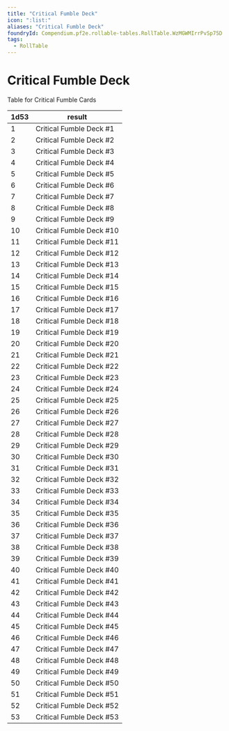 ```yaml
---
title: "Critical Fumble Deck"
icon: ":list:"
aliases: "Critical Fumble Deck"
foundryId: Compendium.pf2e.rollable-tables.RollTable.WzMGWMIrrPvSp75D
tags:
  - RollTable
---
```


# Critical Fumble Deck
Table for Critical Fumble Cards

| 1d53 | result |
|------|--------|
| 1 | Critical Fumble Deck #1 |
| 2 | Critical Fumble Deck #2 |
| 3 | Critical Fumble Deck #3 |
| 4 | Critical Fumble Deck #4 |
| 5 | Critical Fumble Deck #5 |
| 6 | Critical Fumble Deck #6 |
| 7 | Critical Fumble Deck #7 |
| 8 | Critical Fumble Deck #8 |
| 9 | Critical Fumble Deck #9 |
| 10 | Critical Fumble Deck #10 |
| 11 | Critical Fumble Deck #11 |
| 12 | Critical Fumble Deck #12 |
| 13 | Critical Fumble Deck #13 |
| 14 | Critical Fumble Deck #14 |
| 15 | Critical Fumble Deck #15 |
| 16 | Critical Fumble Deck #16 |
| 17 | Critical Fumble Deck #17 |
| 18 | Critical Fumble Deck #18 |
| 19 | Critical Fumble Deck #19 |
| 20 | Critical Fumble Deck #20 |
| 21 | Critical Fumble Deck #21 |
| 22 | Critical Fumble Deck #22 |
| 23 | Critical Fumble Deck #23 |
| 24 | Critical Fumble Deck #24 |
| 25 | Critical Fumble Deck #25 |
| 26 | Critical Fumble Deck #26 |
| 27 | Critical Fumble Deck #27 |
| 28 | Critical Fumble Deck #28 |
| 29 | Critical Fumble Deck #29 |
| 30 | Critical Fumble Deck #30 |
| 31 | Critical Fumble Deck #31 |
| 32 | Critical Fumble Deck #32 |
| 33 | Critical Fumble Deck #33 |
| 34 | Critical Fumble Deck #34 |
| 35 | Critical Fumble Deck #35 |
| 36 | Critical Fumble Deck #36 |
| 37 | Critical Fumble Deck #37 |
| 38 | Critical Fumble Deck #38 |
| 39 | Critical Fumble Deck #39 |
| 40 | Critical Fumble Deck #40 |
| 41 | Critical Fumble Deck #41 |
| 42 | Critical Fumble Deck #42 |
| 43 | Critical Fumble Deck #43 |
| 44 | Critical Fumble Deck #44 |
| 45 | Critical Fumble Deck #45 |
| 46 | Critical Fumble Deck #46 |
| 47 | Critical Fumble Deck #47 |
| 48 | Critical Fumble Deck #48 |
| 49 | Critical Fumble Deck #49 |
| 50 | Critical Fumble Deck #50 |
| 51 | Critical Fumble Deck #51 |
| 52 | Critical Fumble Deck #52 |
| 53 | Critical Fumble Deck #53 |
